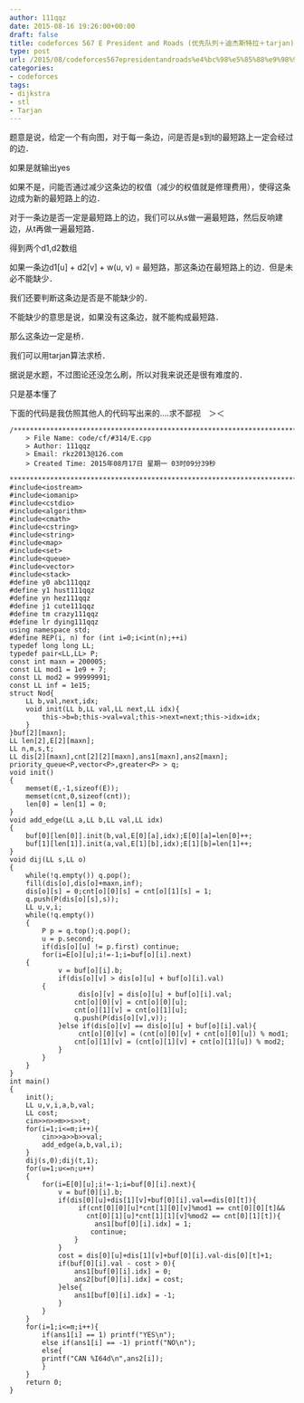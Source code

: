 ```yaml
---
author: 111qqz
date: 2015-08-16 19:26:00+00:00
draft: false
title: codeforces 567 E President and Roads (优先队列＋迪杰斯特拉＋tarjan)
type: post
url: /2015/08/codeforces567epresidentandroads%e4%bc%98%e5%85%88%e9%98%9f%e5%88%97%ef%bc%8b%e8%bf%aa%e6%9d%b0%e6%96%af%e7%89%b9%e6%8b%89%ef%bc%8btarjan/
categories:
- codeforces
tags:
- dijkstra
- stl
- Tarjan
---
```


题意是说，给定一个有向图，对于每一条边，问是否是s到t的最短路上一定会经过的边．

如果是就输出yes

如果不是，问能否通过减少这条边的权值（减少的权值就是修理费用），使得这条边成为新的最短路上的边．

对于一条边是否一定是最短路上的边，我们可以从s做一遍最短路，然后反响建边，从t再做一遍最短路．

得到两个d1,d2数组

如果一条边d1[u] + d2[v] + w(u, v) = 最短路，那这条边在最短路上的边．但是未必不能缺少．

我们还要判断这条边是否是不能缺少的．

不能缺少的意思是说，如果没有这条边，就不能构成最短路．

那么这条边一定是桥．

我们可以用tarjan算法求桥．



据说是水题，不过图论还没怎么刷，所以对我来说还是很有难度的．

只是基本懂了

下面的代码是我仿照其他人的代码写出来的....求不鄙视　＞＜
 

    
    /*************************************************************************
    	> File Name: code/cf/#314/E.cpp
    	> Author: 111qqz
    	> Email: rkz2013@126.com 
    	> Created Time: 2015年08月17日 星期一 03时09分39秒
     ************************************************************************/
    #include<iostream>
    #include<iomanip>
    #include<cstdio>
    #include<algorithm>
    #include<cmath>
    #include<cstring>
    #include<string>
    #include<map>
    #include<set>
    #include<queue>
    #include<vector>
    #include<stack>
    #define y0 abc111qqz
    #define y1 hust111qqz
    #define yn hez111qqz
    #define j1 cute111qqz
    #define tm crazy111qqz
    #define lr dying111qqz
    using namespace std;
    #define REP(i, n) for (int i=0;i<int(n);++i)  
    typedef long long LL;
    typedef pair<LL,LL> P;
    const int maxn = 200005;
    const LL mod1 = 1e9 + 7;
    const LL mod2 = 99999991;
    const LL inf = 1e15;
    struct Nod{
        LL b,val,next,idx;
        void init(LL b,LL val,LL next,LL idx){
            this->b=b;this->val=val;this->next=next;this->idx=idx;
        }
    }buf[2][maxn];
    LL len[2],E[2][maxn];
    LL n,m,s,t;
    LL dis[2][maxn],cnt[2][2][maxn],ans1[maxn],ans2[maxn];
    priority_queue<P,vector<P>,greater<P> > q;
    void init()
    {
        memset(E,-1,sizeof(E));
        memset(cnt,0,sizeof(cnt));
        len[0] = len[1] = 0;
    }
    void add_edge(LL a,LL b,LL val,LL idx)
    {
        buf[0][len[0]].init(b,val,E[0][a],idx);E[0][a]=len[0]++;
        buf[1][len[1]].init(a,val,E[1][b],idx);E[1][b]=len[1]++;
    }
    void dij(LL s,LL o)
    {
        while(!q.empty()) q.pop();
        fill(dis[o],dis[o]+maxn,inf);
        dis[o][s] = 0;cnt[o][0][s] = cnt[o][1][s] = 1;
        q.push(P(dis[o][s],s));
        LL u,v,i;
        while(!q.empty())
        {
            P p = q.top();q.pop();
            u = p.second;
            if(dis[o][u] != p.first) continue;
            for(i=E[o][u];i!=-1;i=buf[o][i].next)
    	{
                v = buf[o][i].b;
                if(dis[o][v] > dis[o][u] + buf[o][i].val)
    	    {
                     dis[o][v] = dis[o][u] + buf[o][i].val;
                    cnt[o][0][v] = cnt[o][0][u];
                    cnt[o][1][v] = cnt[o][1][u];
                    q.push(P(dis[o][v],v));
                }else if(dis[o][v] == dis[o][u] + buf[o][i].val){
                     cnt[o][0][v] = (cnt[o][0][v] + cnt[o][0][u]) % mod1;
                    cnt[o][1][v] = (cnt[o][1][v] + cnt[o][1][u]) % mod2;
                }
            }
        }
    }
    int main()
    {
        init();
        LL u,v,i,a,b,val;
        LL cost;
        cin>>n>>m>>s>>t;
        for(i=1;i<=m;i++){
            cin>>a>>b>>val;
            add_edge(a,b,val,i);
        }
        dij(s,0);dij(t,1);
        for(u=1;u<=n;u++)
        {
            for(i=E[0][u];i!=-1;i=buf[0][i].next){
                v = buf[0][i].b;
                if(dis[0][u]+dis[1][v]+buf[0][i].val==dis[0][t]){
                     if(cnt[0][0][u]*cnt[1][0][v]%mod1 == cnt[0][0][t]&&
                       cnt[0][1][u]*cnt[1][1][v]%mod2 == cnt[0][1][t]){
                         ans1[buf[0][i].idx] = 1;
                        continue;
                    }
                }
                cost = dis[0][u]+dis[1][v]+buf[0][i].val-dis[0][t]+1;
                if(buf[0][i].val - cost > 0){
                    ans1[buf[0][i].idx] = 0;
                    ans2[buf[0][i].idx] = cost; 
                }else{
                    ans1[buf[0][i].idx] = -1;
                }
            }
        }
        for(i=1;i<=m;i++){
            if(ans1[i] == 1) printf("YES\n");
            else if(ans1[i] == -1) printf("NO\n");
            else{
    	    printf("CAN %I64d\n",ans2[i]);
            }
        }
        return 0;
    }
    



